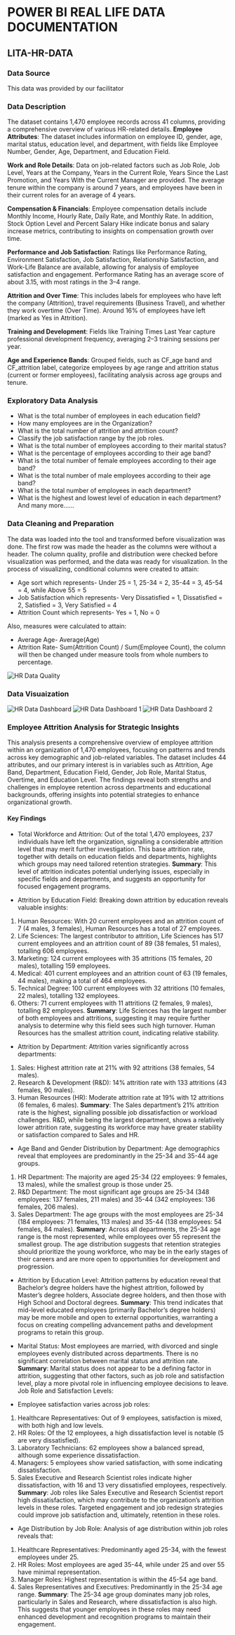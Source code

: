 # POWER BI REAL LIFE DATA DOCUMENTATION

## LITA-HR-DATA

### Data Source
This data was provided by our facilitator

### Data Description
   The dataset contains 1,470 employee records across 41 columns, providing a comprehensive overview of various HR-related details.
**Employee Attributes**: The dataset includes information on employee ID, gender, age, marital status, education level, and department, with fields like Employee Number, Gender, Age, Department, and Education Field.

**Work and Role Details**: Data on job-related factors such as Job Role, Job Level, Years at the Company, Years in the Current Role, Years Since the Last Promotion, and Years With the Current Manager are provided. The average tenure within the company is around 7 years, and employees have been in their current roles for an average of 4 years.

**Compensation & Financials**: Employee compensation details include Monthly Income, Hourly Rate, Daily Rate, and Monthly Rate. In addition, Stock Option Level and Percent Salary Hike indicate bonus and salary increase metrics, contributing to insights on compensation growth over time.

**Performance and Job Satisfaction**: Ratings like Performance Rating, Environment Satisfaction, Job Satisfaction, Relationship Satisfaction, and Work-Life Balance are available, allowing for analysis of employee satisfaction and engagement. Performance Rating has an average score of about 3.15, with most ratings in the 3–4 range.

**Attrition and Over Time**: This includes labels for employees who have left the company (Attrition), travel requirements (Business Travel), and whether they work overtime (Over Time). Around 16% of employees have left (marked as Yes in Attrition).

**Training and Development**: Fields like Training Times Last Year capture professional development frequency, averaging 2–3 training sessions per year.

**Age and Experience Bands**: Grouped fields, such as CF_age band and CF_attrition label, categorize employees by age range and attrition status (current or former employees), facilitating analysis across age groups and tenure.

### Exploratory Data Analysis
* What is the total number of employees in each education field?
* How many employees are in the Organization?
* What is the total number of attrition and attrition count?
* Classify the job satisfaction range by the job roles.
* What is the total number of employees according to their marital status?
* What is the percentage of employees according to their age band?
* What is the total number of female employees according to their age band?
* What is the total number of male employees according to their age band?
* What is the total number of employees in each department?
* What is the highest and lowest level of education in each department? And many more......


### Data Cleaning and Preparation
The data was loaded into the tool and transformed before visualization was done. The first row was made the header as the columns were without a header.  The column quality, profile and distribution were checked before visualization was performed, and the data was ready for visualization. In the process of visualizing, conditional columns were created to attain:
* Age sort which represents- Under 25 = 1, 25-34 = 2, 35-44 = 3, 45-54 = 4, while Above 55 = 5
* Job Satisfaction which represents- Very Dissatisfied = 1, Dissatisfied = 2, Satisfied = 3, Very Satisfied = 4
* Attrition Count which represents- Yes = 1, No = 0

Also, measures were calculated to attain:
* Average Age- Average(Age)
* Attrition Rate- Sum(Attrition Count) / Sum(Employee Count), the column will then be changed under measure tools from whole numbers to percentage.


![HR Data Quality](https://github.com/user-attachments/assets/8410f406-4259-43a8-a0d6-048e14eddae1)

### Data Visuaization


![HR Data Dashboard](https://github.com/user-attachments/assets/e99b5be7-39a3-465c-b39e-9d1c30046f82)
![HR Data Dashboard 1](https://github.com/user-attachments/assets/270a4379-573c-4e81-a36f-10b3528c0ce1)
![HR Data Dashboard 2](https://github.com/user-attachments/assets/0e6ab1ad-1212-494a-9844-2248c2c1ea3c)


### Employee Attrition Analysis for Strategic Insights
This analysis presents a comprehensive overview of employee attrition within an organization of 1,470 employees, focusing on patterns and trends across key demographic and job-related variables. The dataset includes 44 attributes, and our primary interest is in variables such as Attrition, Age Band, Department, Education Field, Gender, Job Role, Marital Status, Overtime, and Education Level. The findings reveal both strengths and challenges in employee retention across departments and educational backgrounds, offering insights into potential strategies to enhance organizational growth.

#### Key Findings
* Total Workforce and Attrition: Out of the total 1,470 employees, 237 individuals have left the organization, signalling a considerable attrition level that may merit further investigation. This base attrition rate, together with details on education fields and departments, highlights which groups may need tailored retention strategies.
**Summary**: This level of attrition indicates potential underlying issues, especially in specific fields and departments, and suggests an opportunity for focused engagement programs.
  
* Attrition by Education Field: Breaking down attrition by education reveals valuable insights:
1. Human Resources: With 20 current employees and an attrition count of 7 (4 males, 3 females), Human Resources has a total of 27 employees.
2. Life Sciences: The largest contributor to attrition, Life Sciences has 517 current employees and an attrition count of 89 (38 females, 51 males), totalling 606 employees.
3. Marketing: 124 current employees with 35 attritions (15 females, 20 males), totalling 159 employees.
4. Medical: 401 current employees and an attrition count of 63 (19 females, 44 males), making a total of 464 employees.
5. Technical Degree: 100 current employees with 32 attritions (10 females, 22 males), totalling 132 employees.
6. Others: 71 current employees with 11 attritions (2 females, 9 males), totalling 82 employees.
**Summary**: Life Sciences has the largest number of both employees and attritions, suggesting it may require further analysis to determine why this field sees such high turnover. Human Resources has the smallest attrition count, indicating relative stability.

* Attrition by Department: Attrition varies significantly across departments:
1. Sales: Highest attrition rate at 21% with 92 attritions (38 females, 54 males).
2. Research & Development (R&D): 14% attrition rate with 133 attritions (43 females, 90 males).
3. Human Resources (HR): Moderate attrition rate at 19% with 12 attritions (6 females, 6 males).
**Summary**: The Sales department’s 21% attrition rate is the highest, signalling possible job dissatisfaction or workload challenges. R&D, while being the largest department, shows a relatively lower attrition rate, suggesting its workforce may have greater stability or satisfaction compared to Sales and HR.

* Age Band and Gender Distribution by Department: Age demographics reveal that employees are predominantly in the 25-34 and 35-44 age groups.
1. HR Department: The majority are aged 25-34 (22 employees: 9 females, 13 males), while the smallest group is those under 25.
2. R&D Department: The most significant age groups are 25-34 (348 employees: 137 females, 211 males) and 35-44 (342 employees: 136 females, 206 males).
3. Sales Department: The age groups with the most employees are 25-34 (184 employees: 71 females, 113 males) and 35-44 (138 employees: 54 females, 84 males).
**Summary**: Across all departments, the 25-34 age range is the most represented, while employees over 55 represent the smallest group. The age distribution suggests that retention strategies should prioritize the young workforce, who may be in the early stages of their careers and are more open to opportunities for development and progression.

* Attrition by Education Level: Attrition patterns by education reveal that Bachelor’s degree holders have the highest attrition, followed by Master’s degree holders, Associate degree holders, and then those with High School and Doctoral degrees.
**Summary**: This trend indicates that mid-level educated employees (primarily Bachelor’s degree holders) may be more mobile and open to external opportunities, warranting a focus on creating compelling advancement paths and development programs to retain this group.
  
* Marital Status: Most employees are married, with divorced and single employees evenly distributed across departments. There is no significant correlation between marital status and attrition rate.
**Summary**: Marital status does not appear to be a defining factor in attrition, suggesting that other factors, such as job role and satisfaction level, play a more pivotal role in influencing employee decisions to leave.
Job Role and Satisfaction Levels:

* Employee satisfaction varies across job roles:
1. Healthcare Representatives: Out of 9 employees, satisfaction is mixed, with both high and low levels.
2. HR Roles: Of the 12 employees, a high dissatisfaction level is notable (5 are very dissatisfied).
3. Laboratory Technicians: 62 employees show a balanced spread, although some experience dissatisfaction.
4. Managers: 5 employees show varied satisfaction, with some indicating dissatisfaction.
5. Sales Executive and Research Scientist roles indicate higher dissatisfaction, with 16 and 13 very dissatisfied employees, respectively.
**Summary**: Job roles like Sales Executive and Research Scientist report high dissatisfaction, which may contribute to the organization’s attrition levels in these roles. Targeted engagement and job redesign strategies could improve job satisfaction and, ultimately, retention in these roles.

* Age Distribution by Job Role: Analysis of age distribution within job roles reveals that:
1. Healthcare Representatives: Predominantly aged 25-34, with the fewest employees under 25.
2. HR Roles: Most employees are aged 35-44, while under 25 and over 55 have minimal representation.
3. Manager Roles: Highest representation is within the 45-54 age band.
4. Sales Representatives and Executives: Predominantly in the 25-34 age range.
**Summary**: The 25-34 age group dominates many job roles, particularly in Sales and Research, where dissatisfaction is also high. This suggests that younger employees in these roles may need enhanced development and recognition programs to maintain their engagement.






